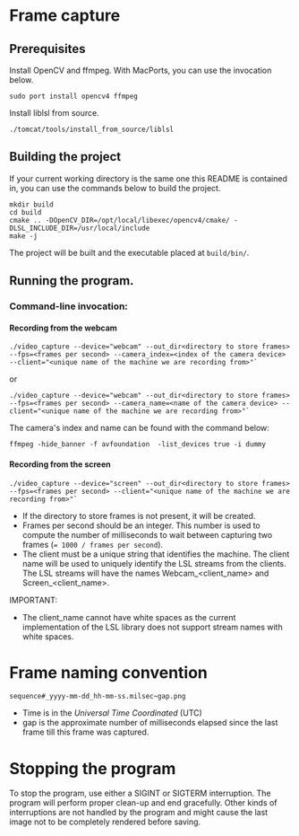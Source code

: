 # Frame capture


## Prerequisites

Install OpenCV and ffmpeg. With MacPorts, you can use the invocation below.
```
sudo port install opencv4 ffmpeg
```

Install liblsl from source.
```
./tomcat/tools/install_from_source/liblsl
```

## Building the project

If your current working directory is the same one this README is contained in,
you can use the commands below to build the project.

```
mkdir build
cd build
cmake .. -DOpenCV_DIR=/opt/local/libexec/opencv4/cmake/ -DLSL_INCLUDE_DIR=/usr/local/include
make -j
```

The project will be built and the executable placed at `build/bin/`.

## Running the program.

### Command-line invocation:

#### Recording from the webcam
```
./video_capture --device="webcam" --out_dir<directory to store frames> --fps=<frames per second> --camera_index=<index of the camera device> --client="<unique name of the machine we are recording from>"`
```

or 

```
./video_capture --device="webcam" --out_dir<directory to store frames> --fps=<frames per second> --camera_name=<name of the camera device> --client="<unique name of the machine we are recording from>"`
```

The camera's index and name can be found with the command below:
```
ffmpeg -hide_banner -f avfoundation  -list_devices true -i dummy
```

#### Recording from the screen

```
./video_capture --device="screen" --out_dir<directory to store frames> --fps=<frames per second> --client="<unique name of the machine we are recording from>"`
```

- If the directory to store frames is not present, it will be created.
- Frames per second should be an integer. This number is used to compute the number of milliseconds to wait between capturing two frames (`= 1000 / frames per second`).
- The client must be a unique string that identifies the machine. The client name will be used to uniquely identify the LSL streams from the clients. The LSL streams will have the names Webcam_<client_name> and Screen_<client_name>. 

IMPORTANT:
- The client_name cannot have white spaces as the current implementation of the LSL library does not support stream names with white spaces.


# Frame naming convention

`sequence#_yyyy-mm-dd_hh-mm-ss.milsec~gap.png`

- Time is in the *Universal Time Coordinated* (UTC)
- gap is the approximate number of milliseconds elapsed since the last frame till this frame was captured.

# Stopping the program

To stop the program, use either a SIGINT or SIGTERM interruption. The program will perform proper clean-up and end gracefully. Other kinds of interruptions are not handled by the program and might cause the last image not to be completely rendered before saving.